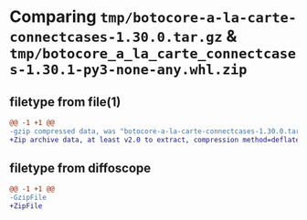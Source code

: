 # Comparing `tmp/botocore-a-la-carte-connectcases-1.30.0.tar.gz` & `tmp/botocore_a_la_carte_connectcases-1.30.1-py3-none-any.whl.zip`

## filetype from file(1)

```diff
@@ -1 +1 @@
-gzip compressed data, was "botocore-a-la-carte-connectcases-1.30.0.tar", last modified: Tue Jul  4 01:44:20 2023, max compression
+Zip archive data, at least v2.0 to extract, compression method=deflate
```

## filetype from diffoscope

```diff
@@ -1 +1 @@
-GzipFile
+ZipFile
```

